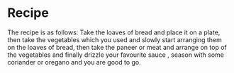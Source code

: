 # Recipe
The recipe is as follows:
Take the loaves of bread and place it on a plate, then take the vegetables which you used and slowly start arranging them on the loaves of bread, then take the paneer or meat and arrange on top of the vegetables and finally drizzle your favourite sauce , season with some coriander or oregano and you are good to go.